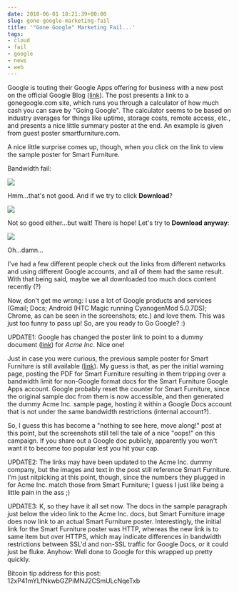 ```yaml
---
date: 2010-06-01 18:21:39+00:00
slug: gone-google-marketing-fail
title: '"Gone Google" Marketing Fail...'
tags:
- cloud
- fail
- google
- news
- web
---
```


Google is touting their Google Apps offering for business with a new post on the official Google Blog ([link](http://googleblog.blogspot.com/2010/06/take-test-drive-into-cloud.html)). The post presents a link to a gonegoogle.com site, which runs you through a calculator of how much cash you can save by "Going Google". The calculator seems to be based on industry averages for things like uptime, storage costs, remote access, etc., and presents a nice little summary poster at the end. An example is given from guest poster smartfurniture.com.

A nice little surprise comes up, though, when you click on the link to view the sample poster for Smart Furniture.

<!--more-->

Bandwidth fail:

[![](http://justanothersysadmin.files.wordpress.com/2010/06/docs-bandwidth-fail.png)](http://justanothersysadmin.files.wordpress.com/2010/06/docs-bandwidth-fail.png)

Hmm...that's not good. And if we try to click **Download**?

[![](http://justanothersysadmin.files.wordpress.com/2010/06/docs-fail-virus-scan.png)](http://justanothersysadmin.files.wordpress.com/2010/06/docs-fail-virus-scan.png)

Not so good either...but wait! There is hope! Let's try to **Download anyway**:

[![](http://justanothersysadmin.files.wordpress.com/2010/06/docs-fail-forbidden.png)](http://justanothersysadmin.files.wordpress.com/2010/06/docs-fail-forbidden.png)

Oh...damn...

I've had a few different people check out the links from different networks and using different Google accounts, and all of them had the same result. With that being said, maybe we all downloaded too much docs content recently (?)

Now, don't get me wrong: I use a lot of Google products and services (Gmail; Docs; Android (HTC Magic running CyanogenMod 5.0.7DS); Chrome, as can be seen in the screenshots; etc.) and love them. This was just too funny to pass up! So, are you ready to Go Google? :)

UPDATE1: Google has changed the poster link to point to a dummy document ([link](https://docs.google.com/fileview?id=0B2Rsgoiin0I9NjAxYzM3YzAtMjExOC00ZDg1LTkxYWMtYmI1M2RmMzU5ZTYy&hl=en)) for _Acme Inc_. Nice one!

Just in case you were curious, the previous sample poster for Smart Furniture is still available ([link](http://docs.google.com/fileview?id=0B2Rsgoiin0I9NmFmNTIwOWEtNjdhMy00YWI2LWJmNmUtNDNlOGRkODcyNDBl&hl=en)). My guess is that, as per the initial warning page, posting the PDF for Smart Furniture resulting in them tripping over a bandwidth limit for non-Google format docs for the Smart Furniture Google Apps account. Google probably reset the counter for Smart Furniture, since the original sample doc from them is now accessible, and then generated the dummy Acme Inc. sample page, hosting it within a Google Docs account that is not under the same bandwidth restrictions (internal account?).

So, I guess this has become a "nothing to see here, move along!" post at this point, but the screenshots still tell the tale of a nice "oops!" on this campaign. If you share out a Google doc publicly, apparently you won't want it to become too popular lest you hit your cap.

UPDATE2: The links may have been updated to the Acme Inc. dummy company, but the images and text in the post still reference Smart Furniture. I'm just nitpicking at this point, though, since the numbers they plugged in for Acme Inc. match those from Smart Furniture; I guess I just like being a little pain in the ass ;)

UPDATE3: K, so they have it all set now. The docs in the sample paragraph just below the video link to the Acme Inc. docs, but Smart Furniture image does now link to an actual Smart Furniture poster. Interestingly, the initial link for the Smart Furniture poster was HTTP, whereas the new link is to same item but over HTTPS, which may indicate differences in bandwidth restrictions between SSL'd and non-SSL traffic for Google Docs, or it could just be fluke. Anyhow: Well done to Google for this wrapped up pretty quickly.

Bitcoin tip address for this post: 12xP41mYLfNkwbGZPiMNJ2CSmULcNqeTxb
